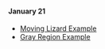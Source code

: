 #### January 21

* [Moving Lizard Example](/examples/moving_lizard/moving_lizard.pde)
* [Gray Region Example](/examples/gray_region/gray_region.pde)
